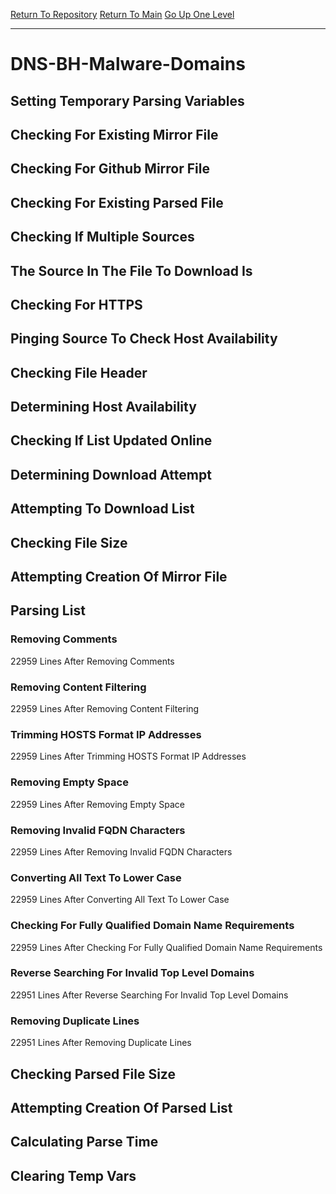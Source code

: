 [Return To Repository](https://github.com/deathbybandaid/piholeparser/)
[Return To Main](https://github.com/deathbybandaid/piholeparser/blob/master/RecentRunLogs/Mainlog.md)
[Go Up One Level](https://github.com/deathbybandaid/piholeparser/blob/master/RecentRunLogs/TopLevelScripts/30-Processing-External-Blacklists.md)
____________________________________
# DNS-BH-Malware-Domains
## Setting Temporary Parsing Variables
## Checking For Existing Mirror File
## Checking For Github Mirror File
## Checking For Existing Parsed File
## Checking If Multiple Sources
## The Source In The File To Download Is
## Checking For HTTPS
## Pinging Source To Check Host Availability
## Checking File Header
## Determining Host Availability
## Checking If List Updated Online
## Determining Download Attempt
## Attempting To Download List
## Checking File Size
## Attempting Creation Of Mirror File
## Parsing List
### Removing Comments
22959 Lines After Removing Comments
### Removing Content Filtering
22959 Lines After Removing Content Filtering
### Trimming HOSTS Format IP Addresses
22959 Lines After Trimming HOSTS Format IP Addresses
### Removing Empty Space
22959 Lines After Removing Empty Space
### Removing Invalid FQDN Characters
22959 Lines After Removing Invalid FQDN Characters
### Converting All Text To Lower Case
22959 Lines After Converting All Text To Lower Case
### Checking For Fully Qualified Domain Name Requirements
22959 Lines After Checking For Fully Qualified Domain Name Requirements
### Reverse Searching For Invalid Top Level Domains
22951 Lines After Reverse Searching For Invalid Top Level Domains
### Removing Duplicate Lines
22951 Lines After Removing Duplicate Lines
## Checking Parsed File Size
## Attempting Creation Of Parsed List
## Calculating Parse Time
## Clearing Temp Vars
